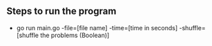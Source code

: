 ## Steps to run the program

* go run main.go -file=[file name] -time=[time in seconds] -shuffle=[shuffle the problems (Boolean)]